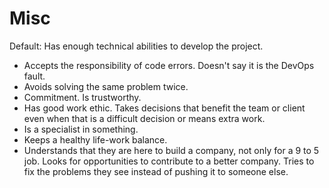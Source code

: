 # Misc

Default: Has enough technical abilities to develop the project.

* Accepts the responsibility of code errors. Doesn't say it is the DevOps fault.
* Avoids solving the same problem twice.
* Commitment. Is trustworthy.
* Has good work ethic. Takes decisions that benefit the team or client even when that is a difficult decision or means extra work.
* Is a specialist in something.
* Keeps a healthy life-work balance.
* Understands that they are here to build a company, not only for a 9 to 5 job. Looks for opportunities to contribute to a better company. Tries to fix the problems they see instead of pushing it to someone else.

